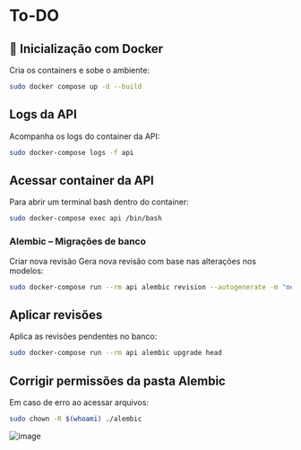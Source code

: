 # To-DO

## 🚀 Inicialização com Docker

Cria os containers e sobe o ambiente:

```bash
sudo docker compose up -d --build
```

## Logs da API
Acompanha os logs do container da API:

```bash
sudo docker-compose logs -f api
``` 

## Acessar container da API
Para abrir um terminal bash dentro do container:

```bash
sudo docker-compose exec api /bin/bash
``` 


### Alembic – Migrações de banco
Criar nova revisão
Gera nova revisão com base nas alterações nos modelos:

```bash
sudo docker-compose run --rm api alembic revision --autogenerate -m "mensagem"
```

## Aplicar revisões
Aplica as revisões pendentes no banco:

```bash
sudo docker-compose run --rm api alembic upgrade head
``` 

## Corrigir permissões da pasta Alembic
Em caso de erro ao acessar arquivos:

```bash
sudo chown -R $(whoami) ./alembic
```

![image](https://github.com/user-attachments/assets/420d64dd-e863-4699-97d7-aa6753a92121)
